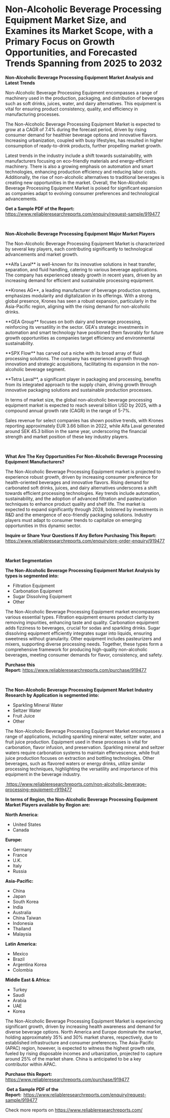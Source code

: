 <p><h1>Non-Alcoholic Beverage Processing Equipment Market Size, and Examines its Market Scope, with a Primary Focus on Growth Opportunities, and Forecasted Trends Spanning from 2025 to 2032</h1></p><p><strong>Non-Alcoholic Beverage Processing Equipment Market Analysis and Latest Trends</strong></p>
<p><p>Non-Alcoholic Beverage Processing Equipment encompasses a range of machinery used in the production, packaging, and distribution of beverages such as soft drinks, juices, water, and dairy alternatives. This equipment is vital for ensuring product consistency, quality, and efficiency in manufacturing processes. </p><p>The Non-Alcoholic Beverage Processing Equipment Market is expected to grow at a CAGR of 7.4% during the forecast period, driven by rising consumer demand for healthier beverage options and innovative flavors. Increasing urbanization, coupled with busy lifestyles, has resulted in higher consumption of ready-to-drink products, further propelling market growth. </p><p>Latest trends in the industry include a shift towards sustainability, with manufacturers focusing on eco-friendly materials and energy-efficient machinery. There is also a growing emphasis on automation and smart technologies, enhancing production efficiency and reducing labor costs. Additionally, the rise of non-alcoholic alternatives to traditional beverages is creating new opportunities in the market. Overall, the Non-Alcoholic Beverage Processing Equipment Market is poised for significant expansion as companies adapt to evolving consumer preferences and technological advancements.</p></p>
<p><strong>Get a Sample PDF of the Report:&nbsp;</strong> <a href="https://www.reliableresearchreports.com/enquiry/request-sample/919477?utm_campaign=3275&utm_medium=2&utm_source=Github&utm_content=ia&utm_term=11042025&utm_id=non-alcoholic-beverage-processing-equipment">https://www.reliableresearchreports.com/enquiry/request-sample/919477</a></p>
<p>&nbsp;</p>
<p><strong>Non-Alcoholic Beverage Processing Equipment Major Market Players</strong></p>
<p><p>The Non-Alcoholic Beverage Processing Equipment Market is characterized by several key players, each contributing significantly to technological advancements and market growth. </p><p>**Alfa Laval** is well-known for its innovative solutions in heat transfer, separation, and fluid handling, catering to various beverage applications. The company has experienced steady growth in recent years, driven by an increasing demand for efficient and sustainable processing equipment. </p><p>**Krones AG**, a leading manufacturer of beverage production systems, emphasizes modularity and digitalization in its offerings. With a strong global presence, Krones has seen a robust expansion, particularly in the Asia-Pacific region, aligning with the rising demand for non-alcoholic drinks.</p><p>**GEA Group** focuses on both dairy and beverage processing, reinforcing its versatility in the sector. GEA's strategic investments in automation and smart technology have positioned them favorably for future growth opportunities as companies target efficiency and environmental sustainability.</p><p>**SPX Flow** has carved out a niche with its broad array of fluid processing solutions. The company has experienced growth through innovation and strategic acquisitions, facilitating its expansion in the non-alcoholic beverage segment.</p><p>**Tetra Laval**, a significant player in packaging and processing, benefits from its integrated approach to the supply chain, driving growth through innovative packaging solutions and sustainable production processes.</p><p>In terms of market size, the global non-alcoholic beverage processing equipment market is expected to reach several billion USD by 2025, with a compound annual growth rate (CAGR) in the range of 5-7%. </p><p>Sales revenue for select companies has shown positive trends, with Krones reporting approximately EUR 3.66 billion in 2022, while Alfa Laval generated around SEK 45.3 billion in the same year, underscoring the financial strength and market position of these key industry players.</p></p>
<p>&nbsp;</p>
<p><strong>What Are The Key Opportunities For Non-Alcoholic Beverage Processing Equipment Manufacturers?</strong></p>
<p><p>The Non-Alcoholic Beverage Processing Equipment market is projected to experience robust growth, driven by increasing consumer preference for health-oriented beverages and innovative flavors. Rising demand for carbonated soft drinks, juices, and dairy alternatives underscores a shift towards efficient processing technologies. Key trends include automation, sustainability, and the adoption of advanced filtration and pasteurization techniques to enhance product quality and shelf life. The market is expected to expand significantly through 2028, bolstered by investments in R&D and the emergence of eco-friendly packaging solutions. Industry players must adapt to consumer trends to capitalize on emerging opportunities in this dynamic sector.</p></p>
<p><strong>Inquire or Share Your Questions If Any Before Purchasing This Report:</strong> <a href="https://www.reliableresearchreports.com/enquiry/pre-order-enquiry/919477?utm_campaign=3275&utm_medium=2&utm_source=Github&utm_content=ia&utm_term=11042025&utm_id=non-alcoholic-beverage-processing-equipment">https://www.reliableresearchreports.com/enquiry/pre-order-enquiry/919477</a></p>
<p>&nbsp;</p>
<p><strong>Market Segmentation</strong></p>
<p><strong>The Non-Alcoholic Beverage Processing Equipment Market Analysis by types is segmented into:</strong></p>
<p><ul><li>Filtration Equipment</li><li>Carbonation Equipment</li><li>Sugar Dissolving Equipment</li><li>Other</li></ul></p>
<p><p>The Non-Alcoholic Beverage Processing Equipment market encompasses various essential types. Filtration equipment ensures product clarity by removing impurities, enhancing taste and quality. Carbonation equipment adds fizziness to beverages, crucial for sodas and sparkling drinks. Sugar dissolving equipment efficiently integrates sugar into liquids, ensuring sweetness without granularity. Other equipment includes pasteurizers and mixers, supporting diverse processing needs. Together, these types form a comprehensive framework for producing high-quality non-alcoholic beverages, meeting consumer demands for flavor, consistency, and safety.</p></p>
<p><strong>Purchase this Report:&nbsp;</strong><a href="https://www.reliableresearchreports.com/purchase/919477?utm_campaign=3275&utm_medium=2&utm_source=Github&utm_content=ia&utm_term=11042025&utm_id=non-alcoholic-beverage-processing-equipment">https://www.reliableresearchreports.com/purchase/919477</a></p>
<p>&nbsp;</p>
<p><strong>The Non-Alcoholic Beverage Processing Equipment Market Industry Research by Application is segmented into:</strong></p>
<p><ul><li>Sparkling Mineral Water</li><li>Seltzer Water</li><li>Fruit Juice</li><li>Other</li></ul></p>
<p><p>The Non-Alcoholic Beverage Processing Equipment Market encompasses a range of applications, including sparkling mineral water, seltzer water, and fruit juice production. Equipment used in these processes is vital for carbonation, flavor infusion, and preservation. Sparkling mineral and seltzer waters require carbonation systems to maintain effervescence, while fruit juice production focuses on extraction and bottling technologies. Other beverages, such as flavored waters or energy drinks, utilize similar processing techniques, highlighting the versatility and importance of this equipment in the beverage industry.</p></p>
<p><a href="https://www.reliableresearchreports.com/non-alcoholic-beverage-processing-equipment-r919477?utm_campaign=3275&utm_medium=2&utm_source=Github&utm_content=ia&utm_term=11042025&utm_id=non-alcoholic-beverage-processing-equipment">&nbsp;https://www.reliableresearchreports.com/non-alcoholic-beverage-processing-equipment-r919477</a></p>
<p><strong>In terms of Region, the Non-Alcoholic Beverage Processing Equipment Market Players available by Region are:</strong></p>
<p>
    <p> <strong> North America: </strong>
        <ul>
            <li>United States</li>
            <li>Canada</li>
        </ul>
        </p> 
    <p> <strong> Europe: </strong>
        <ul>
            <li>Germany</li>
            <li>France</li>
            <li>U.K.</li>
            <li>Italy</li>
            <li>Russia</li>
        </ul>
        </p> 
    <p> <strong> Asia-Pacific: </strong>
        <ul>
            <li>China</li>
            <li>Japan</li>
            <li>South Korea</li>
            <li>India</li>
            <li>Australia</li>
            <li>China Taiwan</li>
            <li>Indonesia</li>
            <li>Thailand</li>
            <li>Malaysia</li>
        </ul>
        </p> 
    <p> <strong> Latin America: </strong>
        <ul>
            <li>Mexico</li>
            <li>Brazil</li>
            <li>Argentina Korea</li>
            <li>Colombia</li>
        </ul>
        </p> 
    <p> <strong> Middle East & Africa: </strong>
        <ul>
            <li>Turkey</li>
            <li>Saudi</li>
            <li>Arabia</li>
            <li>UAE</li>
            <li>Korea</li>
        </ul>
    </p>
    </p>
<p><p>The Non-Alcoholic Beverage Processing Equipment Market is experiencing significant growth, driven by increasing health awareness and demand for diverse beverage options. North America and Europe dominate the market, holding approximately 35% and 30% market shares, respectively, due to established infrastructure and consumer preferences. The Asia-Pacific (APAC) region, however, is expected to witness the highest growth rate, fueled by rising disposable incomes and urbanization, projected to capture around 25% of the market share. China is anticipated to be a key contributor within APAC.</p></p>
<p><strong>Purchase this Report: </strong><a href="https://www.reliableresearchreports.com/purchase/919477?utm_campaign=3275&utm_medium=2&utm_source=Github&utm_content=ia&utm_term=11042025&utm_id=non-alcoholic-beverage-processing-equipment">https://www.reliableresearchreports.com/purchase/919477</a></p>
<p>&nbsp;<strong>Get a Sample PDF of the Report:&nbsp;&nbsp;</strong><a href="https://www.reliableresearchreports.com/enquiry/request-sample/919477?utm_campaign=3275&utm_medium=2&utm_source=Github&utm_content=ia&utm_term=11042025&utm_id=non-alcoholic-beverage-processing-equipment">https://www.reliableresearchreports.com/enquiry/request-sample/919477</a></p>
<p><strong></strong></p>
<p>Check more reports on <a href="https://www.reliableresearchreports.com/?utm_campaign=3275&utm_medium=2&utm_source=Github&utm_content=ia&utm_term=11042025&utm_id=non-alcoholic-beverage-processing-equipment">https://www.reliableresearchreports.com/</a></p>